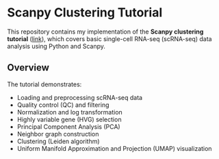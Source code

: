# Scanpy Clustering Tutorial

This repository contains my implementation of the **Scanpy clustering tutorial** ([link](https://scanpy.readthedocs.io/en/stable/tutorials/basics/clustering.html)), which covers basic single-cell RNA-seq (scRNA-seq) data analysis using Python and Scanpy.

## Overview
The tutorial demonstrates:
- Loading and preprocessing scRNA-seq data
- Quality control (QC) and filtering
- Normalization and log transformation
- Highly variable gene (HVG) selection
- Principal Component Analysis (PCA)
- Neighbor graph construction
- Clustering (Leiden algorithm)
- Uniform Manifold Approximation and Projection (UMAP) visualization
